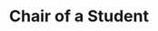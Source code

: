 ---
pid: LLG4
title: Chair of a Student
location_transcription: Parks
zipcode: '19119'
outside_phl: 
neighborhood: Mount Airy
age: '15'
age_range: 13-19
instagram: 
image_file_name: LLG_4.jpg
proposal_transcription: 
topic: Education,Youth
topic_summary: 0, 0
type: Sculpture Statue
keywords_other: schools, students
credit: Nolan Grady
image_labels: 
twitter: 
facebook: 
permalink: "/monuments/llg4/"
layout: item-page
---